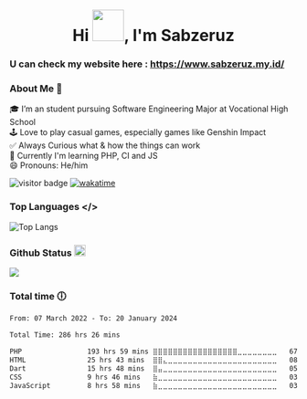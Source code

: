 
<h1 align="center">Hi <img src="https://media.tenor.com/Wx9IEmZZXSoAAAAi/hi.gif" height="55px" width="55px">, I'm Sabzeruz</h1>

### U can check my website here : https://www.sabzeruz.my.id/

### About Me 🚀
🎓 I’m an student pursuing Software Engineering Major at Vocational High School </br>
🕹  Love to play casual games, especially games like Genshin Impact </br>
✅ Always Curious what & how the things can work</br>
🌱 Currently I'm learning PHP, CI and JS</br>
😄 Pronouns: He/him</br>

 ![visitor badge](https://vbr.wocr.tk/badge?page_id=sabzeruz) [![wakatime](https://wakatime.com/badge/user/d1b6a1ee-0586-468c-bbf8-254e1dc280f1.svg)](https://wakatime.com/@d1b6a1ee-0586-468c-bbf8-254e1dc280f1)



### Top Languages </>
![Top Langs](https://github-readme-stats-git-masterrstaa-rickstaa.vercel.app/api/top-langs/?username=sabzeruz&theme=tokyonight&layout=compact)

### Github Status <img height=20 src="https://cdn.jsdelivr.net/gh/devicons/devicon/icons/github/github-original.svg"/>
<img src="https://github-readme-stats-git-masterrstaa-rickstaa.vercel.app/api?username=sabzeruz&show_icons=true&theme=dark"/>


### Total time 🕕
<!--START_SECTION:waka-->

```txt
From: 07 March 2022 - To: 20 January 2024

Total Time: 286 hrs 26 mins

PHP                193 hrs 59 mins ⣿⣿⣿⣿⣿⣿⣿⣿⣿⣿⣿⣿⣿⣿⣿⣿⣿⣀⣀⣀⣀⣀⣀⣀⣀   67.72 %
HTML               25 hrs 43 mins  ⣿⣿⣄⣀⣀⣀⣀⣀⣀⣀⣀⣀⣀⣀⣀⣀⣀⣀⣀⣀⣀⣀⣀⣀⣀   08.98 %
Dart               15 hrs 48 mins  ⣿⣤⣀⣀⣀⣀⣀⣀⣀⣀⣀⣀⣀⣀⣀⣀⣀⣀⣀⣀⣀⣀⣀⣀⣀   05.52 %
CSS                9 hrs 46 mins   ⣷⣀⣀⣀⣀⣀⣀⣀⣀⣀⣀⣀⣀⣀⣀⣀⣀⣀⣀⣀⣀⣀⣀⣀⣀   03.41 %
JavaScript         8 hrs 58 mins   ⣷⣀⣀⣀⣀⣀⣀⣀⣀⣀⣀⣀⣀⣀⣀⣀⣀⣀⣀⣀⣀⣀⣀⣀⣀   03.13 %
```

<!--END_SECTION:waka-->
